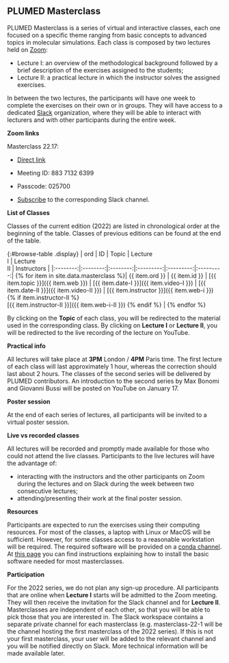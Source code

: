 PLUMED Masterclass
------------------

PLUMED Masterclass is a series of virtual and interactive classes, each one
focused on a specific theme ranging from basic concepts to advanced topics in molecular simulations.
Each class is composed by two lectures held on [Zoom](https://zoom.us/): 
* Lecture I: an overview of the methodological background followed by a brief description of the exercises assigned to the students;
* Lecture II: a practical lecture in which the instructor solves the assigned exercises.

In between the two lectures, the participants will have one week to complete the exercises on their own or in groups.
They will have access to a dedicated [Slack](https://slack.com/) organization, where they will be able to
interact with lecturers and with other participants during the entire week.

__Zoom links__

<!---
Masterclass 22.02: access [here](https://sissa-it.zoom.us/j/88289530412?pwd=QWM0aGhYTG9LNFVuMkhkd0xzM0JCQT09) or with Meeting ID: 882 8953 0412 and Passcode: 953475.

Masterclass 22.03: access [here](https://sissa-it.zoom.us/j/84499805809?pwd=YTI5eitkci92aEdVa2xnQVZUZ0Uxdz09) or with Meeting ID: 844 9980 5809 and Passcode: 276116.

Masterclass 22.05: access [here](https://sissa-it.zoom.us/j/82480381019?pwd=czdUMmJyajhZK0paMDdOT0ZYSzFjQT09) or with Meeting ID: 824 8038 1019 and Passcode: 278453.

Masterclass 22.06: access [here](https://sissa-it.zoom.us/j/86511468581?pwd=QStLM1FOZ2JkVVVtVkdJNVRLY092QT09) or with Meeting ID: 865 1146 8581 and Passcode: 472228

Masterclass 22.07:

- [Direct link](https://sissa-it.zoom.us/j/85747655804?pwd=Ym1VY0lNYk9wVGc2UDdNRHRjY1FLdz09)
- Meeting ID: 857 4765 5804
- Passcode: 599315

Masterclass 22.08:

- [Direct link](https://sissa-it.zoom.us/j/87546304219?pwd=aUFYdUpIMDd2aURLcExhY3M4Szg0dz09)
- Meeting ID: 875 4630 4219
- Passcode: 079364

Masterclass 22.09:

- [Direct link](https://sissa-it.zoom.us/j/88427222446?pwd=5jtk_pnhLQmeFUqxqKaB5Hi2sz083G.1)
- Meeting ID: 884 2722 2446
- Passcode: 817729
- [Subscribe](https://docs.google.com/forms/d/1GMMOtm-dZOn0skmFi6Gnmw_MOLtv3l04fqme7cPv3mg) to the corresponding Slack channel.

Masterclass 22.10:

- [Direct link](https://sissa-it.zoom.us/j/84611974467?pwd=Zo3cTiip3fO5YEAfc2yuBAX5nUofxV.1)
- Meeting ID: 846 1197 4467
- Passcode: 444425
- [Subscribe](https://forms.gle/fPY4QLdQ1JFNFbmTA) to the corresponding Slack channel.

Masterclass 22.11:

- [Direct link](https://sissa-it.zoom.us/j/86539606177?pwd=dtyREw-9Iwnf8Y6qeMceT_3_ZX1TDG.1)
- Meeting ID: 865 3960 6177
- Passcode: 276419

Masterclass 22.11 (correction):

- https://sissa-it.zoom.us/j/89613234368?pwd=QT1AhemlY0qSmadBiMOxC2shW8HAoc.1
- Meeting ID: 896 1323 4368
- Passcode: 821422

- [Subscribe](https://forms.gle/fU43jSj51i6oGStS9) to the corresponding Slack channel.

Masterclass 22.12 (correction):

- [Direct link](https://sissa-it.zoom.us/j/84092206385?pwd=LaJfpzezliIXWgaaRaRgV3zz4rTml3.1)
- Meeting ID: 840 9220 6385
- Passcode: 168576

- [Subscribe](https://forms.gle/LKAuPKaNpmCsr7u3A) to the corresponding Slack channel.

The link for Lecture II of each Masterclass (solution of the exercise) will be sent directly to the corresponding Slack channel.

Masterclass 22.13:

- [Direct link](https://sissa-it.zoom.us/j/84198383751?pwd=M0ovRWdQdjNOTDZCdENHTXFIYkVLdz09)
- Meeting ID: 841 9838 3751
- Passcode: 172582

Masterclass 22.13 (correction):

- [Direct link](https://sissa-it.zoom.us/j/82426803382?pwd=aGU5aElpMjdBOWI1eDJUNVFuQUo4dz09)
- Meeting ID: 824 2680 3382
- Passcode: 490294

- [Subscribe](https://forms.gle/yn5Wwtjk6njDQaCj9) to the corresponding Slack channel.

Masterclass 22.15 (correction):

**NOTE THAT CORRECTION WILL BE AT 15:00 CET, ONE HOUR EARLIER THAN USUAL**

--->

Masterclass 22.17:

- [Direct link](https://sissa-it.zoom.us/j/88371326399?pwd=V3pQSy9DL2R5QkkyRnliblc3ZzdJZz09)
- Meeting ID: 883 7132 6399
- Passcode: 025700

- [Subscribe](https://forms.gle/cRZE35Et8Q1PCm1p9) to the corresponding Slack channel.
 
__List of Classes__

Classes of the current edition (2022) are listed in chronological order at the beginning of the table. Classes of previous
editions can be found at the end of the table.

{:#browse-table .display}
| ord | ID | Topic | Lecture <br /> I | Lecture <br /> II | Instructors |
|:--------:|:--------:|:--------:|:---------:|:---------:|:---------:|
{% for item in site.data.masterclass %}| {{ item.ord }} | {{ item.id }} | [{{ item.topic }}]({{ item.web }}) | [{{ item.date-I }}]({{ item.video-I }}) | [{{ item.date-II }}]({{ item.video-II }}) | [{{ item.instructor }}]({{ item.web-i }}) {% if item.instructor-II %} <br /> [{{ item.instructor-II }}]({{ item.web-i-II }}) {% endif %} |
{% endfor %}

By clicking on the **Topic** of each class, you will be redirected to the material used in the corresponding class.
By clicking on **Lecture I** or **Lecture II**, you will be redirected to the live recording of the lecture on YouTube.

__Practical info__

All lectures will take place at **3PM** London / **4PM** Paris time. The first lecture of each class will last approximately 1 hour, whereas the correction should last about 2 hours.
The classes of the second series will be delivered by PLUMED contributors. An introduction to the second series by Max Bonomi and Giovanni Bussi will be posted on YouTube on January 17.

__Poster session__

At the end of each series of lectures, all participants will be invited to a virtual poster session.

__Live vs recorded classes__

All lectures will be recorded and promptly made available for those who could not attend the live classes.
Participants to the live lectures will have the advantage of:
* interacting with the instructors and the other participants on Zoom during the lectures and on Slack during the week between two consecutive lectures;
* attending/presenting their work at the final poster session.

__Resources__

Participants are expected to run the exercises using their computing resources. For most of the classes,
a laptop with Linux or MacOS will be sufficient. However, for some classes access to a reasonable workstation will be required.
The required software will be provided on a [conda channel](https://anaconda.org/plumed).
At [this page](https://github.com/plumed/masterclass-2022) you can find instructions explaining how to install the basic software needed for most masterclasses.

__Participation__

For the 2022 series, we do not plan any sign-up procedure. All participants that are online when **Lecture I** starts will be admitted to the Zoom meeting. They will then receive the invitation for the Slack channel and for **Lecture II**. Masterclasses are independent of each other, so that you will be able to pick those that you are interested in. The Slack workspace contains a separate private channel for each masterclass (e.g. masterclass-22-1 will be the channel hosting the first masterclass of the 2022 series). If this is not your first masterclass, your user will be added to the relevant channel and you will be notified directly on Slack. More technical information will be made available later.


<script>
$(document).ready(function() {
var table = $('#browse-table').DataTable({
  "dom": '<"search"f><"top"il>rt<"bottom"Bp><"clear">',
  language: { search: '', searchPlaceholder: "Search..." },
  buttons: [
        'copy', 'excel', 'pdf'
  ],
  "columnDefs": [
   {
     "targets": [ 0 ],
     "visible": false
   }
  ],
  "order": [[ 0, "asc" ]]
  });
$('#browse-table-searchbar').keyup(function () {
  table.search( this.value ).draw();
  });
});
</script>
